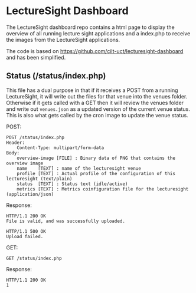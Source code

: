 # LectureSight Dashboard
The LectureSight dashboard repo contains a html page to display the overview of all running lecture sight applications and a index.php to receive the images from the LectureSight applications.

The code is based on https://github.com/cilt-uct/lecturesight-dashboard and has been simplified.

## Status (/status/index.php)

This file has a dual purpose in that if it receives a POST from a running LectureSight, it will write out the files for that venue into the venues folder. Otherwise if it gets called with a GET then it will review the venues folder and write out `venues.json` as a updated version of the current venue status. This is also what gets called by the cron image to update the venue status.

POST:
```
POST /status/index.php
Header:
    Content-Type: multipart/form-data
Body:
    overview-image [FILE] : Binary data of PNG that contains the overview image
    name    [TEXT] : name of the lecturesight venue
    profile [TEXT] : Actual profile of the configuration of this lecturesight (text/plain)
    status  [TEXT] : Status text (idle/active)
    metrics [TEXT] : Metrics coinfiguration file for the lecturesight (application/json)
```

Response:
```
HTTP/1.1 200 OK
File is valid, and was successfully uploaded.
```
```
HTTP/1.1 500 OK
Upload failed.
```

GET:
```
GET /status/index.php
```
Response:
```
HTTP/1.1 200 OK
1
```

